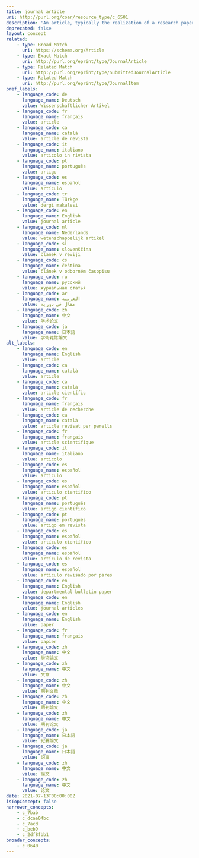 ```yaml
---
title: journal article
uri: http://purl.org/coar/resource_type/c_6501
description: 'An article, typically the realization of a research paper reporting original research findings, published in a journal issue. [Source: http://purl.org/spar/fabio/JournalArticle]'
deprecated: false
layout: concept
related:
    - type: Broad Match
      uri: https://schema.org/Article
    - type: Exact Match
      uri: http://purl.org/eprint/type/JournalArticle
    - type: Related Match
      uri: http://purl.org/eprint/type/SubmittedJournalArticle
    - type: Related Match
      uri: http://purl.org/eprint/type/JournalItem
pref_labels:
    - language_code: de
      language_name: Deutsch
      value: Wissenschaftlicher Artikel
    - language_code: fr
      language_name: français
      value: article
    - language_code: ca
      language_name: català
      value: article de revista
    - language_code: it
      language_name: italiano
      value: articolo in rivista
    - language_code: pt
      language_name: português
      value: artigo
    - language_code: es
      language_name: español
      value: artículo
    - language_code: tr
      language_name: Türkçe
      value: dergi makalesi
    - language_code: en
      language_name: English
      value: journal article
    - language_code: nl
      language_name: Nederlands
      value: wetenschappelijk artikel
    - language_code: sl
      language_name: slovenščina
      value: članek v reviji
    - language_code: cs
      language_name: čeština
      value: článek v odborném časopisu
    - language_code: ru
      language_name: русский
      value: журнальная статья
    - language_code: ar
      language_name: العربية
      value: مقال في دورية
    - language_code: zh
      language_name: 中文
      value: 学术论文
    - language_code: ja
      language_name: 日本語
      value: 学術雑誌論文
alt_labels:
    - language_code: en
      language_name: English
      value: article
    - language_code: ca
      language_name: català
      value: article
    - language_code: ca
      language_name: català
      value: article científic
    - language_code: fr
      language_name: français
      value: article de recherche
    - language_code: ca
      language_name: català
      value: article revisat per parells
    - language_code: fr
      language_name: français
      value: article scientifique
    - language_code: it
      language_name: italiano
      value: articolo
    - language_code: es
      language_name: español
      value: articulo
    - language_code: es
      language_name: español
      value: articulo cientifico
    - language_code: pt
      language_name: português
      value: artigo científico
    - language_code: pt
      language_name: português
      value: artigo em revista
    - language_code: es
      language_name: español
      value: artículo científico
    - language_code: es
      language_name: español
      value: artículo de revista
    - language_code: es
      language_name: español
      value: artículo revisado por pares
    - language_code: en
      language_name: English
      value: departmental bulletin paper
    - language_code: en
      language_name: English
      value: journal articles
    - language_code: en
      language_name: English
      value: paper
    - language_code: fr
      language_name: français
      value: papier
    - language_code: zh
      language_name: 中文
      value: 學術論文
    - language_code: zh
      language_name: 中文
      value: 文章
    - language_code: zh
      language_name: 中文
      value: 期刊文章
    - language_code: zh
      language_name: 中文
      value: 期刊論文
    - language_code: zh
      language_name: 中文
      value: 期刊论文
    - language_code: ja
      language_name: 日本語
      value: 紀要論文
    - language_code: ja
      language_name: 日本語
      value: 記事
    - language_code: zh
      language_name: 中文
      value: 論文
    - language_code: zh
      language_name: 中文
      value: 论文
date: 2021-07-13T00:00:00Z
isTopConcept: false
narrower_concepts:
    - c_7bab
    - c_dcae04bc
    - c_7acd
    - c_beb9
    - c_2df8fbb1
broader_concepts:
    - c_0640
---
```


